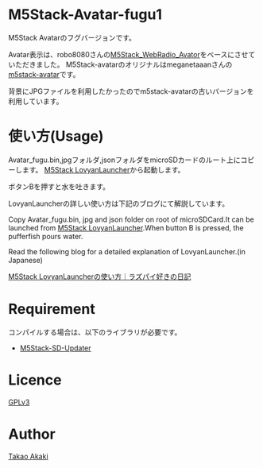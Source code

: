 # M5Stack-Avatar-fugu1

M5Stack Avatarのフグバージョンです。

Avatar表示は、robo8080さんの[M5Stack_WebRadio_Avator](https://github.com/robo8080/M5Stack_WebRadio_Avator)をベースにさせていただきました。
M5Stack-avatarのオリジナルはmeganetaaanさんの[m5stack-avatar](https://github.com/meganetaaan/m5stack-avatar)です。

背景にJPGファイルを利用したかったのでm5stack-avatarの古いバージョンを利用しています。

# 使い方(Usage)

Avatar_fugu.bin,jpgフォルダ,jsonフォルダをmicroSDカードのルート上にコピーします。
[M5Stack LovyanLauncher](https://github.com/lovyan03/M5Stack_LovyanLauncher)から起動します。

ボタンBを押すと水を吐きます。

LovyanLauncherの詳しい使い方は下記のブログにて解説しています。

Copy Avatar_fugu.bin, jpg and json folder on root of microSDCard.It can be launched from [M5Stack LovyanLauncher](https://github.com/lovyan03/M5Stack_LovyanLauncher).When button B is pressed, the pufferfish pours water.

Read the following blog for a detailed explanation of LovyanLauncher.(in Japanese)

[M5Stack LovyanLauncherの使い方｜ラズパイ好きの日記](https://raspberrypi.mongonta.com/howto-use-m5stack-lovyanlauncher/)

# Requirement

コンパイルする場合は、以下のライブラリが必要です。
* [M5Stack-SD-Updater](https://github.com/tobozo/M5Stack-SD-Updater)

# Licence
[GPLv3](https://github.com/mongonta0716/M5Stack-Avatar-fugu1/blob/master/LICENSE)

# Author

[Takao Akaki](https://twitter.com/mongonta555)
